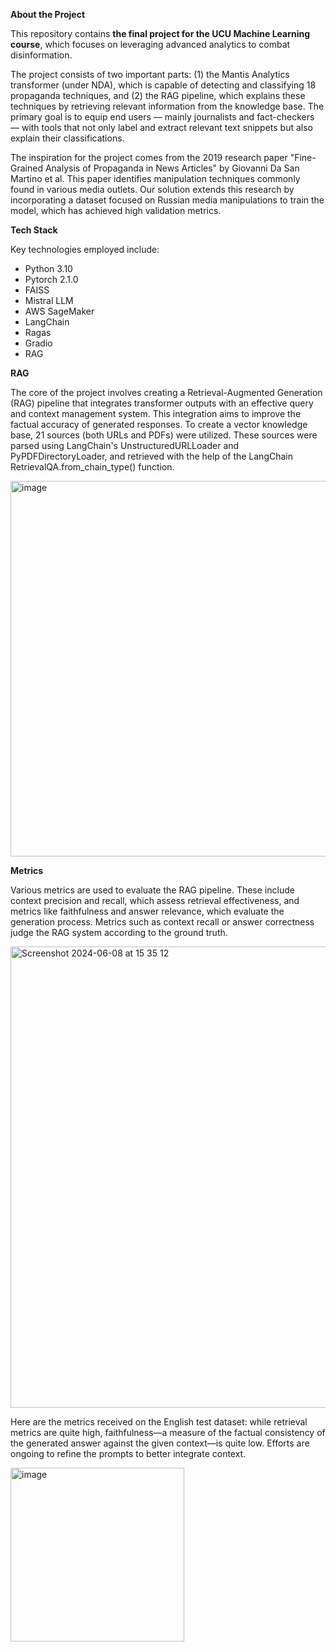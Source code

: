 **About the Project**

This repository contains **the final project for the UCU Machine Learning course**, which focuses on leveraging advanced analytics to combat disinformation. 

The project consists of two important parts: (1) the Mantis Analytics transformer (under NDA), which is capable of detecting and classifying 18 propaganda techniques, and (2) the RAG pipeline, which explains these techniques by retrieving relevant information from the knowledge base. The primary goal is to equip end users — mainly journalists and fact-checkers — with tools that not only label and extract relevant text snippets but also explain their classifications.

The inspiration for the project comes from the 2019 research paper "Fine-Grained Analysis of Propaganda in News Articles" by Giovanni Da San Martino et al. This paper identifies manipulation techniques commonly found in various media outlets. Our solution extends this research by incorporating a dataset focused on Russian media manipulations to train the model, which has achieved high validation metrics.

**Tech Stack**

Key technologies employed include:

- Python 3.10
- Pytorch 2.1.0
- FAISS
- Mistral LLM
- AWS SageMaker
- LangChain
- Ragas
- Gradio
- RAG

**RAG**

The core of the project involves creating a Retrieval-Augmented Generation (RAG) pipeline that integrates transformer outputs with an effective query and context management system. This integration aims to improve the factual accuracy of generated responses. To create a vector knowledge base, 21 sources (both URLs and PDFs) were utilized. These sources were parsed using LangChain's UnstructuredURLLoader and PyPDFDirectoryLoader, and retrieved with the help of the LangChain RetrievalQA.from_chain_type() function.

<img width="601" alt="image" src="https://github.com/bohuslavska/UCU_ML_Course/assets/94128854/263640f8-db43-47fb-82cd-906ecbb9565b">

**Metrics**

Various metrics are used to evaluate the RAG pipeline. These include context precision and recall, which assess retrieval effectiveness, and metrics like faithfulness and answer relevance, which evaluate the generation process. Metrics such as context recall or answer correctness judge the RAG system according to the ground truth. 

<img width="738" alt="Screenshot 2024-06-08 at 15 35 12" src="https://github.com/bohuslavska/UCU_ML_Course/assets/94128854/e3389517-a83d-40ee-bd50-b79c079dfb5c">

Here are the metrics received on the English test dataset: while retrieval metrics are quite high, faithfulness—a measure of the factual consistency of the generated answer against the given context—is quite low. Efforts are ongoing to refine the prompts to better integrate context.

<img width="278" alt="image" src="https://github.com/bohuslavska/UCU_ML_Course/assets/94128854/66999dbd-bf0c-403f-aa72-9f46ea8de922">


